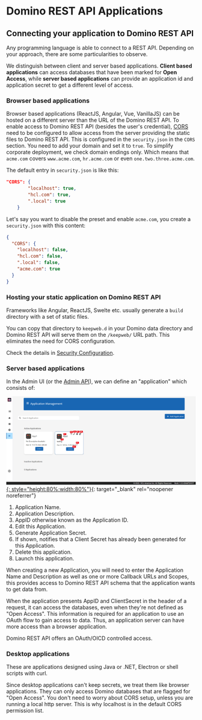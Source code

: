 # Domino REST API Applications

## Connecting your application to Domino REST API

Any programming language is able to connect to a REST API.
Depending on your approach, there are some particularities to observe.

We distinguish between client and server based applications.
**Client based applications** can access databases that have been marked for **Open Access**,
while **server based applications** can provide an application id and application secret to get a different level of access.

### Browser based applications

Browser based applications (ReactJS, Angular, Vue, VanillaJS) can be hosted on a different server than the URL of the Domino REST API.
To enable access to Domino REST API (besides the user's credential), [CORS](https://developer.mozilla.org/en-US/docs/Web/HTTP/CORS) need to be configured to allow access from the server providing
the static files to Domino REST API. This is configured in the `security.json` in the `CORS` section. You need to add your domain and set it to `true`. To simplify corporate deployment, we check domain endings only. Which means that `acme.com` covers `www.acme.com`, `hr.acme.com` or even `one.two.three.acme.com`.

The default entry in `security.json` is like this:

```json
"CORS": {
        "localhost": true,
        "hcl.com": true,
        ".local": true
    }
```

Let's say you want to disable the preset and enable `acme.com`, you create a `security.json` with this content:

```json
{
  "CORS": {
    "localhost": false,
    "hcl.com": false,
    ".local": false,
    "acme.com": true
  }
}
```

### Hosting your static application on Domino REST API

Frameworks like Angular, ReactJS, Swelte etc. usually generate a `build` directory with a set of static files.

You can copy that directory to `keepweb.d` in your Domino data directory and Domino REST API will serve them on the `/keepweb/` URL path. This eliminates the need for CORS configuration.

Check the details in [Security Configuration](../security/index.md).

### Server based applications

In the Admin UI (or the [Admin API](../../references/usingwebui/index.md)), we can define an "application" which consists of:

[![Application](../../assets/images/Application.png){: style="height:80%;width:80%"}](../../assets/images/Application.png){: target="_blank" rel="noopener noreferrer"}

1. Application Name.
2. Application Description.
3. AppID otherwise known as the Application ID.
4. Edit this Application.
5. Generate Application Secret.
6. If shown, notifies that a Client Secret has already been generated for this Application.
7. Delete this application.
8. Launch this application.

When creating a new Application, you will need to enter the Application Name and Description as well as one or more Callback URLs and Scopes, this provides access to Domino REST API schema that the application wants to get data from.

When the application presents AppID and ClientSecret in the header of a request, it can access the databases,
even when they're not defined as "Open Access". This information is required for an application to use an OAuth flow to gain access to data. Thus, an application server can have more access than a browser application.

Domino REST API offers an OAuth/OICD controlled access.

### Desktop applications

These are applications designed using Java or .NET, Electron or shell scripts with curl.

Since desktop applications can't keep secrets, we treat them like browser applications. They can only access Domino databases that are flagged for "Open Access". You don't need to worry about CORS setup, unless you are running a local http server. This is why localhost is in the default CORS permission list.
